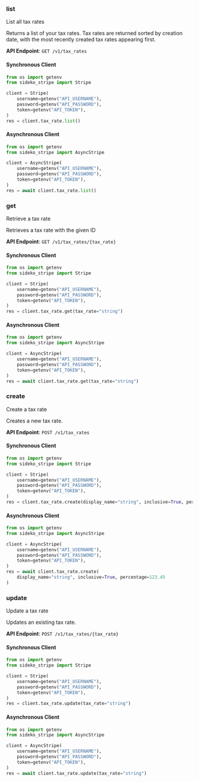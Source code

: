 
### list <a name="list"></a>
List all tax rates

<p>Returns a list of your tax rates. Tax rates are returned sorted by creation date, with the most recently created tax rates appearing first.</p>

**API Endpoint**: `GET /v1/tax_rates`

#### Synchronous Client

```python
from os import getenv
from sideko_stripe import Stripe

client = Stripe(
    username=getenv("API_USERNAME"),
    password=getenv("API_PASSWORD"),
    token=getenv("API_TOKEN"),
)
res = client.tax_rate.list()
```

#### Asynchronous Client

```python
from os import getenv
from sideko_stripe import AsyncStripe

client = AsyncStripe(
    username=getenv("API_USERNAME"),
    password=getenv("API_PASSWORD"),
    token=getenv("API_TOKEN"),
)
res = await client.tax_rate.list()
```

### get <a name="get"></a>
Retrieve a tax rate

<p>Retrieves a tax rate with the given ID</p>

**API Endpoint**: `GET /v1/tax_rates/{tax_rate}`

#### Synchronous Client

```python
from os import getenv
from sideko_stripe import Stripe

client = Stripe(
    username=getenv("API_USERNAME"),
    password=getenv("API_PASSWORD"),
    token=getenv("API_TOKEN"),
)
res = client.tax_rate.get(tax_rate="string")
```

#### Asynchronous Client

```python
from os import getenv
from sideko_stripe import AsyncStripe

client = AsyncStripe(
    username=getenv("API_USERNAME"),
    password=getenv("API_PASSWORD"),
    token=getenv("API_TOKEN"),
)
res = await client.tax_rate.get(tax_rate="string")
```

### create <a name="create"></a>
Create a tax rate

<p>Creates a new tax rate.</p>

**API Endpoint**: `POST /v1/tax_rates`

#### Synchronous Client

```python
from os import getenv
from sideko_stripe import Stripe

client = Stripe(
    username=getenv("API_USERNAME"),
    password=getenv("API_PASSWORD"),
    token=getenv("API_TOKEN"),
)
res = client.tax_rate.create(display_name="string", inclusive=True, percentage=123.45)
```

#### Asynchronous Client

```python
from os import getenv
from sideko_stripe import AsyncStripe

client = AsyncStripe(
    username=getenv("API_USERNAME"),
    password=getenv("API_PASSWORD"),
    token=getenv("API_TOKEN"),
)
res = await client.tax_rate.create(
    display_name="string", inclusive=True, percentage=123.45
)
```

### update <a name="update"></a>
Update a tax rate

<p>Updates an existing tax rate.</p>

**API Endpoint**: `POST /v1/tax_rates/{tax_rate}`

#### Synchronous Client

```python
from os import getenv
from sideko_stripe import Stripe

client = Stripe(
    username=getenv("API_USERNAME"),
    password=getenv("API_PASSWORD"),
    token=getenv("API_TOKEN"),
)
res = client.tax_rate.update(tax_rate="string")
```

#### Asynchronous Client

```python
from os import getenv
from sideko_stripe import AsyncStripe

client = AsyncStripe(
    username=getenv("API_USERNAME"),
    password=getenv("API_PASSWORD"),
    token=getenv("API_TOKEN"),
)
res = await client.tax_rate.update(tax_rate="string")
```
